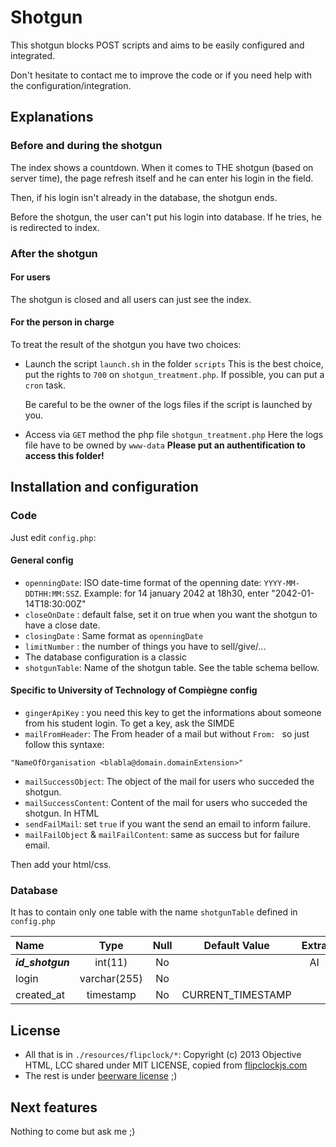 # Shotgun
This shotgun blocks POST scripts and aims to be easily configured and integrated. 

Don't hesitate to contact me to improve the code or if you need help with the configuration/integration. 

## Explanations 
### Before and during the shotgun
The index shows a countdown. When it comes to THE shotgun (based on server time), the page refresh itself and he can enter his login in the field. 

Then, if his login isn't already in the database, the shotgun ends.

Before the shotgun, the user can't put his login into database. If he tries, he is redirected to index. 

### After the shotgun
#### For users
The shotgun is closed and all users can just see the index.
#### For the person in charge
To treat the result of the shotgun you have two choices:
- Launch the script `launch.sh` in the folder `scripts`
    This is the best choice, put the rights to `700` on `shotgun_treatment.php`.
    If possible, you can put a `cron` task. 

    Be careful to be the owner of the logs files if the script is launched by you. 
- Access via `GET` method the php file `shotgun_treatment.php`
    Here the logs file have to be owned by `www-data`
    **Please put an authentification to access this folder!**


## Installation and configuration

### Code

Just edit `config.php`:
#### General config
- `openningDate`: ISO date-time format of the openning date: `YYYY-MM-DDTHH:MM:SSZ`. Example: for 14 january 2042 at 18h30, enter "2042-01-14T18:30:00Z"
- `closeOnDate` : default false, set it on true when you want the shotgun to have a close date.
- `closingDate` : Same format as `openningDate`
- `limitNumber` : the number of things you have to sell/give/...
- The database configuration is a classic
- `shotgunTable`: Name of the shotgun table. See the table schema bellow.

#### Specific to University of Technology of Compiègne config
- `gingerApiKey` : you need this key to get the informations about someone from his student login. To get a key, ask the SIMDE
- `mailFromHeader`: The From header of a mail but without `From: ` so just follow this syntaxe: 

`"NameOfOrganisation <blabla@domain.domainExtension>"`
- `mailSuccessObject`: The object of the mail for users who succeded the shotgun.
- `mailSuccessContent`: Content of the mail for users who succeded the shotgun. In HTML
- `sendFailMail`: set `true` if you want the send an email to inform failure. 
- `mailFailObject` & `mailFailContent`: same as success but for failure email. 



Then add your html/css. 

### Database

It has to contain only one table with the name `shotgunTable` defined in `config.php`

|  Name             | Type         | Null | Default Value      | Extra |
| :---------------- | :----------: | :--: | :----------------: | :---: |
| ***id\_shotgun*** |   int(11)    | No   |                    | AI    |
| login             | varchar(255) | No   |                    |       |
| created\_at       |  timestamp   | No   | CURRENT\_TIMESTAMP |       |




## License
- All that is in `./resources/flipclock/*`: Copyright (c) 2013 Objective HTML, LCC shared under MIT LICENSE, copied from [flipclockjs.com](http://flipclockjs.com)
- The rest is under [beerware license](https://en.wikipedia.org/wiki/Beerware) ;)

## Next features
Nothing to come but ask me ;)